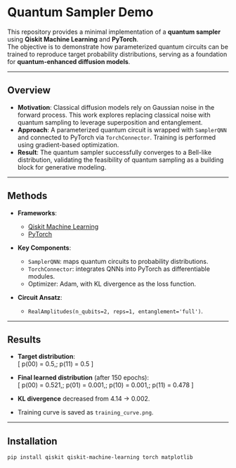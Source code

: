 # Quantum Sampler Demo

This repository provides a minimal implementation of a **quantum sampler** using **Qiskit Machine Learning** and **PyTorch**.  
The objective is to demonstrate how parameterized quantum circuits can be trained to reproduce target probability distributions, serving as a foundation for **quantum-enhanced diffusion models**.

---

## Overview

- **Motivation**: Classical diffusion models rely on Gaussian noise in the forward process. This work explores replacing classical noise with quantum sampling to leverage superposition and entanglement.  
- **Approach**: A parameterized quantum circuit is wrapped with `SamplerQNN` and connected to PyTorch via `TorchConnector`. Training is performed using gradient-based optimization.  
- **Result**: The quantum sampler successfully converges to a Bell-like distribution, validating the feasibility of quantum sampling as a building block for generative modeling.

---

## Methods

- **Frameworks**:  
  - [Qiskit Machine Learning](https://qiskit.org/documentation/machine-learning/)  
  - [PyTorch](https://pytorch.org/)  

- **Key Components**:  
  - `SamplerQNN`: maps quantum circuits to probability distributions.  
  - `TorchConnector`: integrates QNNs into PyTorch as differentiable modules.  
  - Optimizer: Adam, with KL divergence as the loss function.  

- **Circuit Ansatz**:  
  - `RealAmplitudes(n_qubits=2, reps=1, entanglement='full')`.

---

## Results

- **Target distribution**:  
  \[
  p(00) = 0.5,\; p(11) = 0.5
  \]

- **Final learned distribution** (after 150 epochs):  
  \[
  p(00) = 0.521,\; p(01) = 0.001,\; p(10) = 0.001,\; p(11) = 0.478
  \]

- **KL divergence** decreased from 4.14 → 0.002.  
- Training curve is saved as `training_curve.png`.

---

## Installation

```bash
pip install qiskit qiskit-machine-learning torch matplotlib
